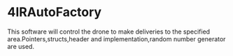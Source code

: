 # 4IRAutoFactory
This software will control the drone to make deliveries to the specified area.Pointers,structs,header and implementation,random number generator are used.
